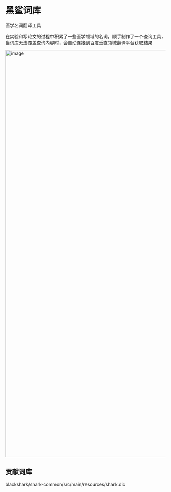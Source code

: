 # 黑鲨词库
医学名词翻译工具

在实验和写论文的过程中积累了一些医学领域的名词，顺手制作了一个查询工具，当词库无法覆盖查询内容时，会自动连接到百度垂直领域翻译平台获取结果

<img width="1282" alt="image" src="https://user-images.githubusercontent.com/49266004/198841900-5692a3a7-3662-4f24-88c4-e1112fc87b22.png">

## 贡献词库
blackshark/shark-common/src/main/resources/shark.dic
